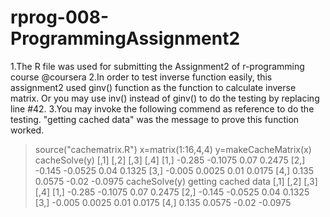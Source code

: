 rprog-008-ProgrammingAssignment2
================================

1.The R file was used for submitting the Assignment2 of r-programming course @coursera
2.In order to test inverse function easily, this assignment2 used ginv() function as the function to calculate inverse matrix. 
  Or you may use inv() instead of ginv() to do the testing by replacing line #42.
3.You may invoke the following commend as reference to do the testing. "getting cached data" was the message to prove this function worked.

> source("cachematrix.R")
> x=matrix(1:16,4,4)
> y=makeCacheMatrix(x)
> cacheSolve(y)
       [,1]    [,2]  [,3]    [,4]
[1,] -0.285 -0.1075  0.07  0.2475
[2,] -0.145 -0.0525  0.04  0.1325
[3,] -0.005  0.0025  0.01  0.0175
[4,]  0.135  0.0575 -0.02 -0.0975
> cacheSolve(y)
getting cached data
       [,1]    [,2]  [,3]    [,4]
[1,] -0.285 -0.1075  0.07  0.2475
[2,] -0.145 -0.0525  0.04  0.1325
[3,] -0.005  0.0025  0.01  0.0175
[4,]  0.135  0.0575 -0.02 -0.0975

